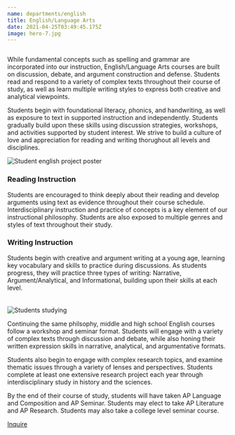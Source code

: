 ```yaml
---
name: departments/english
title: English/Language Arts
date: 2021-04-25T03:49:45.175Z
image: hero-7.jpg
---
```


<div class="row">
  <div class="column">
    <p>While fundamental concepts such as spelling and grammar are incorporated into our instruction, English/Language Arts courses are built on discussion, debate, and argument construction and defense. Students read and respond to a variety of complex texts throughout their course of study, as well as learn multiple writing styles to express both creative and analytical viewpoints.</p>
    <p>Students begin with foundational literacy, phonics, and handwriting, as well as exposure to text in supported instruction and independently. Students gradually build upon these skills using discussion strategies, workshops, and activities supported by student interest. We strive to build a culture of love and appreciation for reading and writing thorughout all levels and disciplines.</p>
  </div>
  <div class="column medium-6 medium-push-6"> 
    <img src="/img/english-1.jpg" alt="Student english project poster" />
  </div>
  <div class="column medium-6 medium-pull-6">
    <h3>Reading Instruction</h3>
    <p>Students are encouraged to think deeply about their reading and develop arguments using text as evidence throughout their course schedule. Interdisciplinary instruction and practice of concepts is a key element of our instructional philosophy. Students are also exposed to multiple genres and styles of text throughout their study.</p>
    <h3>Writing Instruction</h3>
    <p>Students begin with creative and argument writing at a young age, learning key vocabulary and skills to practice during discussions. As students progress, they will practice three types of writing: Narrative, Argument/Analytical, and Informational, building upon their skills at each level.</p>
  </div>
</div>
<div class="row" style="margin-top:20px">
  <div class="column medium-5">
    <img src="/img/english-2.jpg" alt="Students studying" />
  </div>
  <div class="column medium-7">
    <p>Continuing the same philsophy, middle and high school English courses follow a workshop and seminar format. Students will engage with a variety of complex texts through discussion and debate, while also honing their written expression skills in narrative, analytical, and argumentative formats.</p>
    <p>Students also begin to engage with complex research topics, and examine thematic issues through a variety of lenses and perspectives. Students complete at least one extensive research project each year through interdisciplinary study in history and the sciences.</p>
    <p>By the end of their course of study, students will have taken AP Language and Composition and AP Seminar. Students may elect to take AP Literature and AP Research. Students may also take a college level seminar course.</p>
    <a href="/contact" class="button secondary" style="margin-top:20px; margin-bottom:40px">Inquire</a>
  </div>
</div>

